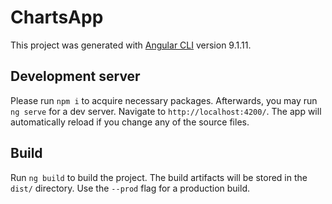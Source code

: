 # ChartsApp

This project was generated with [Angular CLI](https://github.com/angular/angular-cli) version 9.1.11.

## Development server

Please run `npm i` to acquire necessary packages. Afterwards, you may run `ng serve` for a dev server. Navigate to `http://localhost:4200/`. The app will automatically reload if you change any of the source files.

## Build

Run `ng build` to build the project. The build artifacts will be stored in the `dist/` directory. Use the `--prod` flag for a production build.